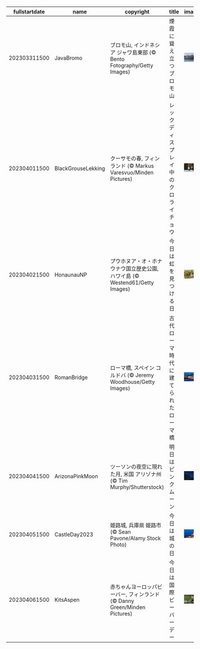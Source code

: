 |fullstartdate|name|copyright|title|image|
|--|--|--|--|--|
202303311500|JavaBromo|ブロモ山, インドネシア ジャワ島東部 (© Bento Fotography/Getty Images)|煙霞に聳え立つブロモ山|![](/ja-JP/2023/04/202303311500JavaBromo.jpg)|
202304011500|BlackGrouseLekking|クーサモの春, フィンランド (© Markus Varesvuo/Minden Pictures)|レックディスプレイ中のクロライチョウ|![](/ja-JP/2023/04/202304011500BlackGrouseLekking.jpg)|
202304021500|HonaunauNP|プウホヌア・オ・ホナウナウ国立歴史公園, ハワイ島 (© Westend61/Getty Images)|今日は虹を見つける日|![](/ja-JP/2023/04/202304021500HonaunauNP.jpg)|
202304031500|RomanBridge|ローマ橋, スペイン コルドバ (© Jeremy Woodhouse/Getty Images)|古代ローマ時代に建てられたローマ橋|![](/ja-JP/2023/04/202304031500RomanBridge.jpg)|
202304041500|ArizonaPinkMoon|ツーソンの夜空に現れた月, 米国 アリゾナ州 (© Tim Murphy/Shutterstock)|明日はピンクムーン|![](/ja-JP/2023/04/202304041500ArizonaPinkMoon.jpg)|
202304051500|CastleDay2023|姫路城, 兵庫県 姫路市 (© Sean Pavone/Alamy Stock Photo)|今日は城の日|![](/ja-JP/2023/04/202304051500CastleDay2023.jpg)|
202304061500|KitsAspen|赤ちゃんヨーロッパビーバー, フィンランド (© Danny Green/Minden Pictures)|今日は国際ビーバーデー|![](/ja-JP/2023/04/202304061500KitsAspen.jpg)|
